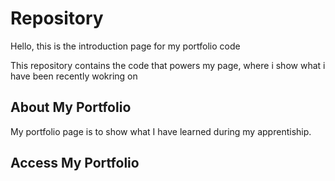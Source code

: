 # Repository

Hello, this is the introduction page for my portfolio code 

This repository contains the code that powers my page, where i show what i have been recently wokring on 

## About My Portfolio

My portfolio page is to show what I have learned during my apprentiship.

## Access My Portfolio

